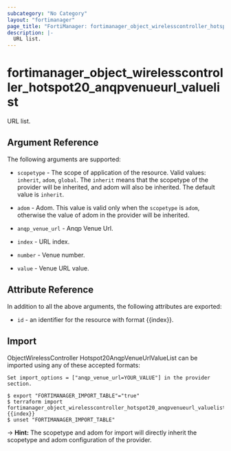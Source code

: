 ```yaml
---
subcategory: "No Category"
layout: "fortimanager"
page_title: "FortiManager: fortimanager_object_wirelesscontroller_hotspot20_anqpvenueurl_valuelist"
description: |-
  URL list.
---
```


# fortimanager_object_wirelesscontroller_hotspot20_anqpvenueurl_valuelist
URL list.

## Argument Reference


The following arguments are supported:

* `scopetype` - The scope of application of the resource. Valid values: `inherit`, `adom`, `global`. The `inherit` means that the scopetype of the provider will be inherited, and adom will also be inherited. The default value is `inherit`.
* `adom` - Adom. This value is valid only when the `scopetype` is `adom`, otherwise the value of adom in the provider will be inherited.
* `anqp_venue_url` - Anqp Venue Url.

* `index` - URL index.
* `number` - Venue number.
* `value` - Venue URL value.


## Attribute Reference

In addition to all the above arguments, the following attributes are exported:
* `id` - an identifier for the resource with format {{index}}.

## Import

ObjectWirelessController Hotspot20AnqpVenueUrlValueList can be imported using any of these accepted formats:
```
Set import_options = ["anqp_venue_url=YOUR_VALUE"] in the provider section.

$ export "FORTIMANAGER_IMPORT_TABLE"="true"
$ terraform import fortimanager_object_wirelesscontroller_hotspot20_anqpvenueurl_valuelist.labelname {{index}}
$ unset "FORTIMANAGER_IMPORT_TABLE"
```
-> **Hint:** The scopetype and adom for import will directly inherit the scopetype and adom configuration of the provider.
